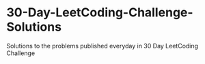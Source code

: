# 30-Day-LeetCoding-Challenge-Solutions
Solutions to the problems published everyday in 30 Day LeetCoding Challenge

